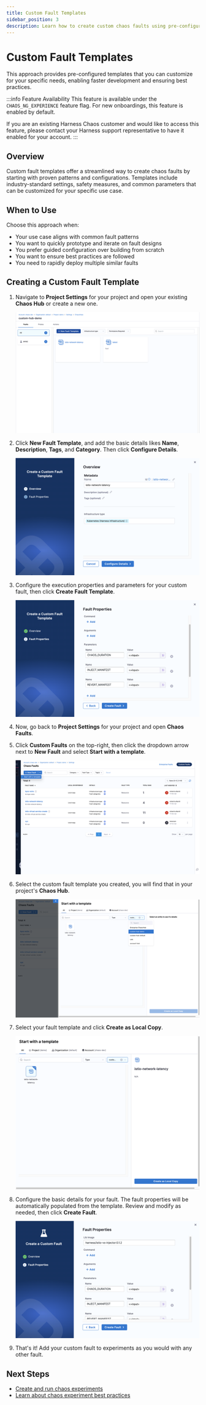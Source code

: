```yaml
---
title: Custom Fault Templates
sidebar_position: 3
description: Learn how to create custom chaos faults using pre-configured templates for faster development
---
```


# Custom Fault Templates

This approach provides pre-configured templates that you can customize for your specific needs, enabling faster development and ensuring best practices.

:::info Feature Availability
This feature is available under the `CHAOS_NG_EXPERIENCE` feature flag. For new onboardings, this feature is enabled by default. 

If you are an existing Harness Chaos customer and would like to access this feature, please contact your Harness support representative to have it enabled for your account.
:::

## Overview

Custom fault templates offer a streamlined way to create chaos faults by starting with proven patterns and configurations. Templates include industry-standard settings, safety measures, and common parameters that can be customized for your specific use case.

## When to Use

Choose this approach when:

- Your use case aligns with common fault patterns
- You want to quickly prototype and iterate on fault designs
- You prefer guided configuration over building from scratch
- You want to ensure best practices are followed
- You need to rapidly deploy multiple similar faults

## Creating a Custom Fault Template

1. Navigate to **Project Settings** for your project and open your existing **Chaos Hub** or create a new one. 

    ![Project Settings](./static/custom-fault-template/new-fault-template.png)

2. Click **New Fault Template**, and add the basic details likes **Name**, **Description**, **Tags**, and **Category**. Then click **Configure Details**.

    ![New Fault](./static/custom-fault-template/basic-properties.png)

3. Configure the execution properties and parameters for your custom fault, then click **Create Fault Template**.

    ![New Fault](./static/custom-fault-template/advance-properties.png)

4. Now, go back to **Project Settings** for your project and open **Chaos Faults**.

5. Click **Custom Faults** on the top-right, then click the dropdown arrow next to **New Fault** and select **Start with a template**.

    ![New Fault](./static/custom-fault-template/start-with-a-template.png)

6. Select the custom fault template you created, you will find that in your project's **Chaos Hub**.

    ![New Fault](./static/custom-fault-template/find-template.png)

7. Select your fault template and click **Create as Local Copy**.

    ![New Fault](./static/custom-fault-template/select-your-template.png)

8. Configure the basic details for your fault. The fault properties will be automatically populated from the template. Review and modify as needed, then click **Create Fault**.

    ![New Fault](./static/custom-fault-template/advance-details.png)

9. That's it! Add your custom fault to experiments as you would with any other fault.

## Next Steps

- [Create and run chaos experiments](/docs/chaos-engineering/quickstart)
- [Learn about chaos experiment best practices](/docs/chaos-engineering/guides/chaos-experiments)





